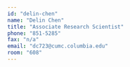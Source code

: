 ```yaml
---
id: "delin-chen"
name: "Delin Chen"
title: "Associate Research Scientist"
phone: "851-5285"
fax: "n/a"
email: "dc723@cumc.columbia.edu"
room: "608"
---
```

